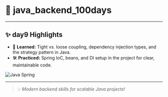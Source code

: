 # 🚀 java_backend_100days

---

## ✨ day9 Highlights

- 🔄 **Learned:** Tight vs. loose coupling, dependency injection types, and the strategy pattern in Java.
- 🛠️ **Practiced:** Spring IoC, beans, and DI setup in the project for clear, maintainable code.

![Java Spring](image.jpg)

---

> 💡 *Modern backend skills for scalable Java projects!*
